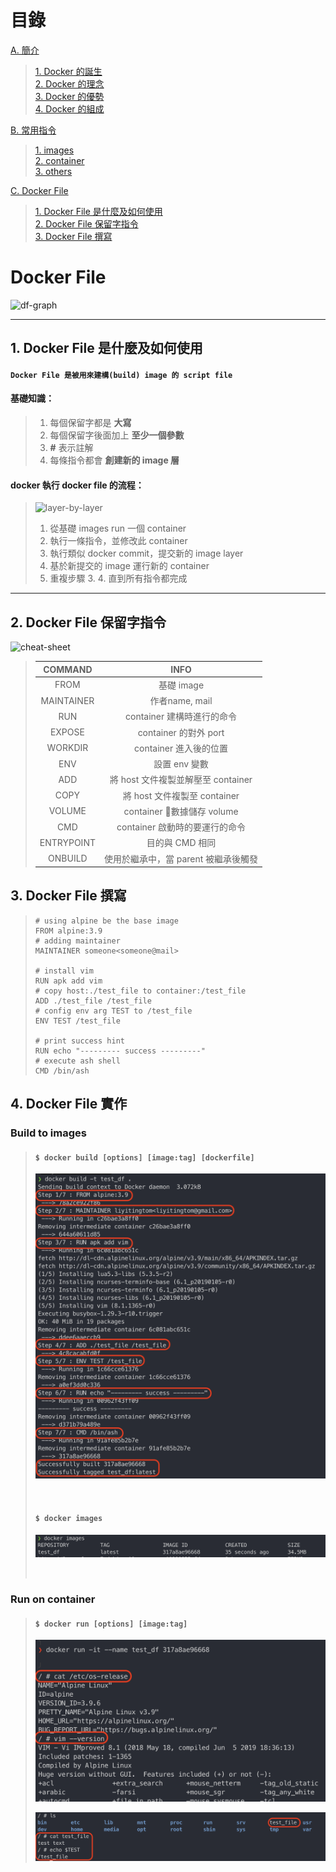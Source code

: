 # 目錄
[A. 簡介](./README.md)
> [1. Docker 的誕生](./README.md)  
> [2. Docker 的理念](./README.md)  
> [3. Docker 的優勢](./README.md)  
> [4. Docker 的組成](./README.md)

[B. 常用指令](commands.md)  
> [1. images](#images)  
> [2. container](#container)  
> [3. others](#others)

[C. Docker File](#docker-file)  
> [1. Docker File 是什麼及如何使用](#what-is-df)  
> [2. Docker File 保留字指令](#df-tags)  
> [3. Docker File 撰寫](#df-script)  

# Docker File
![df-graph](https://quppler.com/wp-content/uploads/2019/03/DockerComponents.png)

***

## <span id='what-is-df'>1. Docker File 是什麼及如何使用</span>
#### `Docker File 是被用來建構(build) image 的 script file`

#### 基礎知識：
> 1. 每個保留字都是 __大寫__
> 2. 每個保留字後面加上 __至少一個參數__
> 3. __\#__ 表示註解
> 4. 每條指令都會 __創建新的 image 層__

#### docker 執行 docker file 的流程：
> ![layer-by-layer](https://dzone.com/storage/temp/13029811-1581358050914.png)
> 1. 從基礎 images run 一個 container
> 2. 執行一條指令，並修改此 container
> 3. 執行類似 docker commit，提交新的 image layer
> 4. 基於新提交的 image 運行新的 container
> 5. 重複步驟 3. 4. 直到所有指令都完成

***

## <span id='df-tags'>2. Docker File 保留字指令</span>
![cheat-sheet](https://extremeautomation.io/img/cheatsheets/cheat_sheet_docker_page_1.png)
> | COMMAND | INFO |
> | :-: | :-: |
> | FROM | 基礎 image |
> | MAINTAINER | 作者name, mail |
> | RUN | container 建構時進行的命令 |
> | EXPOSE | container 的對外 port |
> | WORKDIR | container 進入後的位置 |
> | ENV | 設置 env 變數 |
> | ADD | 將 host 文件複製並解壓至 container |
> | COPY | 將 host 文件複製至 container |
> | VOLUME | container 數據儲存 volume |
> | CMD | container 啟動時的要運行的命令 |
> | ENTRYPOINT | 目的與 CMD 相同 |
> | ONBUILD | 使用於繼承中，當 parent 被繼承後觸發 |

## <span id='df-script'>3. Docker File 撰寫</span>
> ``` docker
> # using alpine be the base image
> FROM alpine:3.9
> # adding maintainer
> MAINTAINER someone<someone@mail>
> 
> # install vim
> RUN apk add vim
> # copy host:./test_file to container:/test_file
> ADD ./test_file /test_file
> # config env arg TEST to /test_file
> ENV TEST /test_file
> 
> # print success hint
> RUN echo "--------- success ---------"
> # execute ash shell
> CMD /bin/ash
> ```

## <span id='build-check'>4. Docker File 實作</span>

### Build to images
> #### `$ docker build [options] [image:tag] [dockerfile]`
> ![df_build](/screenshot/df_build.png)
>
> <br>
>
> #### `$ docker images`
> ![df_images](/screenshot/df_images.png)
>
> <br>

### Run on container
> #### `$ docker run [options] [image:tag]`
> ![df_run](/screenshot/df_run.png)
>
> ![df_check](/screenshot/df_check.png)
> <br>